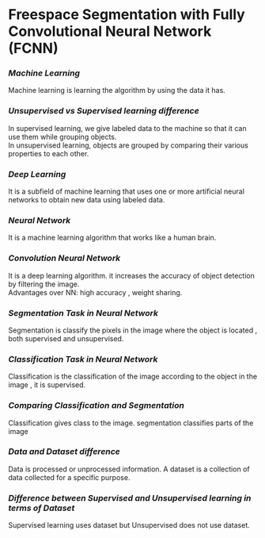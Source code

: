 # Freespace Segmentation with Fully Convolutional Neural Network (FCNN)  
  
    	
### *Machine Learning*
Machine learning is learning the algorithm by using the data it has.
### *Unsupervised vs Supervised learning difference*  
In supervised learning, we give labeled data to the machine so that it can use them while grouping objects.  
In unsupervised learning, objects are grouped by comparing their various properties to each other.  
### *Deep Learning*
It is a subfield of machine learning that uses one or more artificial neural networks to obtain new data using labeled data.
### *Neural Network*
It is a machine learning algorithm that works like a human brain.
### *Convolution Neural Network*
It is a deep learning algorithm. it increases the accuracy of object detection by filtering the image.  
Advantages over NN: high accuracy , weight sharing.
### *Segmentation Task in Neural Network*
Segmentation is classify the pixels in the image where the object is located , both supervised and unsupervised.
### *Classification Task in Neural Network*
Classification is the classification of the image according to the object in the image , it is supervised.
### *Comparing Classification and Segmentation*
Classification gives class to the image. segmentation classifies parts of the image
### *Data and Dataset difference*
Data is processed or unprocessed information. A dataset is a collection of data collected for a specific purpose.
### *Difference between Supervised and Unsupervised learning in terms of Dataset*
Supervised learning uses dataset but Unsupervised does not use dataset.

